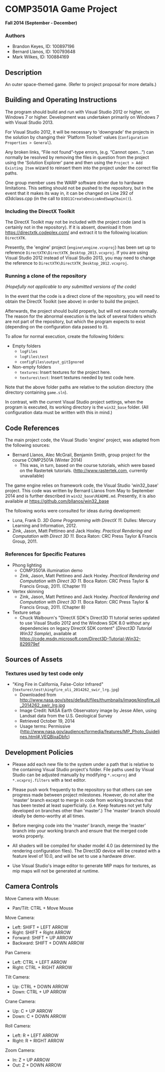 # COMP3501A Game Project

**Fall 2014 (September - December)**

### Authors
- Brandon Keyes, ID: 100897196
- Bernard Llanos, ID: 100793648
- Mark Wilkes, ID: 100884169

## Description
An outer space-themed game. (Refer to project proposal for more details.)

## Building and Operating Instructions
The program should build and run with Visual Studio 2012 or higher,
on Windows 7 or higher. Development was undertaken primarily on Windows 7
with Visual Studio 2013.

For Visual Studio 2012, it will be necessary to 'downgrade' the projects
in the solution by changing their 'Platform Toolset' values (`Configuration Properties > General`).

Any broken links, “File not found”-type errors, (e.g. “Cannot open…”) can normally be resolved
by removing the files in question from the project using the 'Solution Explorer' pane and then
using the `Project > Add Existing Item` wizard to reinsert them into the project under the
correct file paths.

One group member uses the WARP software driver due to hardware limitations.
This setting should not be pushed to the repository, but in the event
that it makes its way in, it can be changed on Line 292 of d3dclass.cpp
(in the call to `D3D11CreateDeviceAndSwapChain()`).

### Including the DirectX Toolkit

The DirectX Toolkit may not be included with the project code
(and is certainly not in the repository). If it is absent,
download it from https://directxtk.codeplex.com/ and extract it
to the following location: `DirectXTK`.

Presently, the 'engine' project (`engine\engine.vcxproj`) has been
set up to reference `DirectXTK\DirectXTK_Desktop_2013.vcxproj`.
If you are using Visual Studio 2012 instead of Visual Studio 2013,
you may need to change the reference to `DirectXTK\DirectXTK_Desktop_2012.vcxproj`.

### Running a clone of the repository
_(Hopefully not applicable to any submitted versions of the code)_

In the event that the code is a direct clone of the repository,
you will need to obtain the DirectX Toolkit (see above) in order to build
the project.

Afterwards, the project should build properly,
but will not execute normally. The reason for the abnormal execution is the lack
of several folders which are not part of the repository, but which the program
expects to exist (depending on the configuration data passed to it).

To allow for normal execution, create the following folders:
- Empty folders
  - `logFiles`
  - `logFiles\test`
  - `configFiles\output_gitIgnored`
- Non-empty folders
  - `textures`: Insert textures for the project here.
  - `textures\test`: Insert textures needed by test code here.

Note that the above folder paths are relative to the solution directory
(the directory containing `game.sln`).

In contrast, with the current Visual Studio project settings,
when the program is executed, its working directory is the `win32_base` folder.
(All configuration data must be written with this in mind.)

## Code References
The main project code, the Visual Studio 'engine' project,
was adapted from the following sources:
- Bernard Llanos, Alec McGrail, Benjamin Smith,
  group project for the course COMP2501A (Winter 2014)
  - This was, in turn, based on the course tutorials,
    which were based on the Rastertek tutorials.
	(http://www.rastertek.com, currently unavailable)

The game engine relies on framework code, the Visual Studio 'win32_base' project.
This code was written by Bernard Llanos from May to September 2014 and is further
described in `win32_base\README.md`.
Presently, it is also available at https://github.com/bllanos/win32_base

The following works were consulted for ideas during development:
- Luna, Frank D. _3D Game Programming with DirectX 11._
  Dulles: Mercury Learning and Information, 2012.
- Zink, Jason, Matt Pettineo and Jack Hoxley.
  _Practical Rendering and Computation with Direct 3D 11._
  Boca Raton: CRC Press Taylor & Francis Group, 2011.

### References for Specific Features
- Phong lighting
  - COMP3501A illumination demo
  - Zink, Jason, Matt Pettineo and Jack Hoxley.
    _Practical Rendering and Computation with Direct 3D 11._
    Boca Raton: CRC Press Taylor & Francis Group, 2011. (Chapter 11)
- Vertex skinning
  - Zink, Jason, Matt Pettineo and Jack Hoxley.
    _Practical Rendering and Computation with Direct 3D 11._
    Boca Raton: CRC Press Taylor & Francis Group, 2011. (Chapter 8)
- Texture setup
  - Chuck Walbourn's "DirectX SDK's Direct3D 11 tutorial series updated
    to use Visual Studio 2012 and the Windows SDK 8.0 without any dependencies
	on legacy DirectX SDK content" (_Direct3D Tutorial Win32 Sample_),
	available at https://code.msdn.microsoft.com/Direct3D-Tutorial-Win32-829979ef

## Sources of Assets

### Textures used by test code only

- "King Fire in California, False-Color Infrared" (`textures\test\kingfire_oli_2014262_swir_lrg.jpg`)
  - Downloaded from http://www.nasa.gov/sites/default/files/thumbnails/image/kingfire_oli_2014262_swir_lrg.jpg
  - Image Credit: NASA Earth Observatory image by Jesse Allen, using Landsat data from the U.S. Geological Survey
  - Retrieved October 19, 2014
  - Usage terms: Permissive (http://www.nasa.gov/audience/formedia/features/MP_Photo_Guidelines.html#.VEQBixaDbfc)

## Development Policies
- Please add each new file to the system under a path that is relative to the
  containing Visual Studio project's folder. File paths used by Visual Studio
  can be adjusted manually by modifying `*.vcxproj` and `*.vcxproj.filters`
  with a text editor.

- Please push work frequently to the repository so that others can see
  progress made between project milestones. However, do not
  alter the 'master' branch except to merge in code from working
  branches that has been tested at least superficially.
  (i.e. Keep features not yet fully developed on branches
  other than 'master'.) The 'master' branch should ideally be demo-worthy at
  all times.

- Before merging code into the 'master' branch, merge the 'master' branch
  into your working branch and ensure that the merged code works properly.

- All shaders will be compiled for shader model 4.0 (as determined by the
  rendering configuration files). The Direct3D device will be created
  with a feature level of 10.0, and will be set to use a hardware driver.

- Use Visual Studio's image editor to generate MIP maps for textures,
  as mip maps will not be generated at runtime.

## Camera Controls
Move Camera with Mouse:
- Pan/Tilt: CTRL + Move Mouse
    
Move Camera:
- Left:     SHIFT + LEFT ARROW
- Right:    SHIFT + Right ARROW
- Forward:  SHIFT + UP ARROW
- Backward: SHIFT + DOWN ARROW
    
Pan Camera:
- Left:  CTRL + LEFT ARROW
- Right: CTRL + RIGHT ARROW
    
Tilt Camera:
- Up:   CTRL + DOWN ARROW
- Down: CTRL + UP ARROW
    
Crane Camera:

- Up:   C + UP ARROW
- Down: C + DOWN ARROW
    
Roll Camera:
- Left:  R + LEFT ARROW
- Right: R + RIGHT ARROW
    
Zoom Camera:
- In:  Z + UP ARROW
- Out: Z + DOWN ARROW
